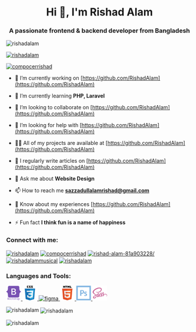 <h1 align="center">Hi 👋, I'm Rishad Alam</h1>
<h3 align="center">A passionate frontend & backend developer from Bangladesh</h3>

<p align="left"> <img src="https://komarev.com/ghpvc/?username=rishadalam&label=Profile%20views&color=0e75b6&style=flat" alt="rishadalam" /> </p>

<p align="left"> <a href="https://github.com/ryo-ma/github-profile-trophy"><img src="https://github-profile-trophy.vercel.app/?username=rishadalam" alt="rishadalam" /></a> </p>

<p align="left"> <a href="https://twitter.com/compocerrishad" target="blank"><img src="https://img.shields.io/twitter/follow/compocerrishad?logo=twitter&style=for-the-badge" alt="compocerrishad" /></a> </p>

- 🔭 I’m currently working on [https://github.com/RishadAlam](https://github.com/RishadAlam)

- 🌱 I’m currently learning **PHP, Laravel**

- 👯 I’m looking to collaborate on [https://github.com/RishadAlam](https://github.com/RishadAlam)

- 🤝 I’m looking for help with [https://github.com/RishadAlam](https://github.com/RishadAlam)

- 👨‍💻 All of my projects are available at [https://github.com/RishadAlam](https://github.com/RishadAlam)

- 📝 I regularly write articles on [https://github.com/RishadAlam](https://github.com/RishadAlam)

- 💬 Ask me about **Website Design**

- 📫 How to reach me **sazzadullalamrishad@gmail.com**

- 📄 Know about my experiences [https://github.com/RishadAlam](https://github.com/RishadAlam)

- ⚡ Fun fact **I think fun is a name of happiness**

<h3 align="left">Connect with me:</h3>
<p align="left">
<a href="https://codepen.io/rishadalam" target="blank"><img align="center" src="https://raw.githubusercontent.com/rahuldkjain/github-profile-readme-generator/master/src/images/icons/Social/codepen.svg" alt="rishadalam" height="30" width="40" /></a>
<a href="https://twitter.com/compocerrishad" target="blank"><img align="center" src="https://raw.githubusercontent.com/rahuldkjain/github-profile-readme-generator/master/src/images/icons/Social/twitter.svg" alt="compocerrishad" height="30" width="40" /></a>
<a href="https://linkedin.com/in/rishad-alam-81a903228/" target="blank"><img align="center" src="https://raw.githubusercontent.com/rahuldkjain/github-profile-readme-generator/master/src/images/icons/Social/linked-in-alt.svg" alt="rishad-alam-81a903228/" height="30" width="40" /></a>
<a href="https://fb.com/rishadalammusical" target="blank"><img align="center" src="https://raw.githubusercontent.com/rahuldkjain/github-profile-readme-generator/master/src/images/icons/Social/facebook.svg" alt="rishadalammusical" height="30" width="40" /></a>
<a href="https://instagram.com/rishadalam" target="blank"><img align="center" src="https://raw.githubusercontent.com/rahuldkjain/github-profile-readme-generator/master/src/images/icons/Social/instagram.svg" alt="rishadalam" height="30" width="40" /></a>
</p>

<h3 align="left">Languages and Tools:</h3>
<p align="left"> <a href="https://getbootstrap.com" target="_blank" rel="noreferrer"> <img src="https://raw.githubusercontent.com/devicons/devicon/master/icons/bootstrap/bootstrap-plain-wordmark.svg" alt="bootstrap" width="40" height="40"/> </a> <a href="https://www.w3schools.com/css/" target="_blank" rel="noreferrer"> <img src="https://raw.githubusercontent.com/devicons/devicon/master/icons/css3/css3-original-wordmark.svg" alt="css3" width="40" height="40"/> </a> <a href="https://www.figma.com/" target="_blank" rel="noreferrer"> <img src="https://www.vectorlogo.zone/logos/figma/figma-icon.svg" alt="figma" width="40" height="40"/> </a> <a href="https://www.w3.org/html/" target="_blank" rel="noreferrer"> <img src="https://raw.githubusercontent.com/devicons/devicon/master/icons/html5/html5-original-wordmark.svg" alt="html5" width="40" height="40"/> </a> <a href="https://www.photoshop.com/en" target="_blank" rel="noreferrer"> <img src="https://raw.githubusercontent.com/devicons/devicon/master/icons/photoshop/photoshop-line.svg" alt="photoshop" width="40" height="40"/> </a> <a href="https://sass-lang.com" target="_blank" rel="noreferrer"> <img src="https://raw.githubusercontent.com/devicons/devicon/master/icons/sass/sass-original.svg" alt="sass" width="40" height="40"/> </a> </p>

<p><img align="left" src="https://github-readme-stats.vercel.app/api/top-langs?username=rishadalam&show_icons=true&locale=en&layout=compact" alt="rishadalam" /></p>

<p>&nbsp;<img align="center" src="https://github-readme-stats.vercel.app/api?username=rishadalam&show_icons=true&locale=en" alt="rishadalam" /></p>

<p><img align="center" src="https://github-readme-streak-stats.herokuapp.com/?user=rishadalam&" alt="rishadalam" /></p>
